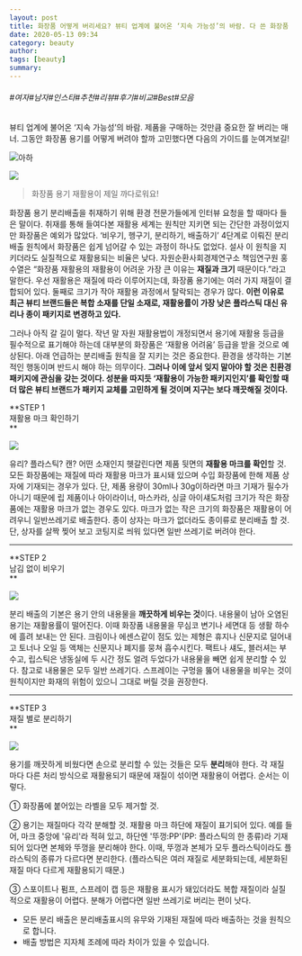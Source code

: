 ```yaml
---
layout: post
title: 화장품 어떻게 버리세요? 뷰티 업계에 불어온 ‘지속 가능성’의 바람. 다 쓴 화장품 용기, 그냥 버리면 절대 안돼!
date: 2020-05-13 09:34
category: beauty
author: 
tags: [beauty]
summary: 
---
```


###### #여자#남자#인스타#추천#리뷰#후기#비교#Best#모음

뷰티 업계에 불어온 ‘지속 가능성’의 바람. 제품을 구매하는 것만큼 중요한 잘 버리는 매너. 그동안 화장품 용기를 어떻게 버려야 할까 고민했다면 다음의 가이드를 눈여겨보길!

![아하](https://t1.daumcdn.net/liveboard/emoticon/kakaofriends/v1/niniz2/12.gif)

[![](https://img1.daumcdn.net/thumb/R720x0/?fname=https%3A%2F%2Ft1.daumcdn.net%2Fliveboard%2Fbazaarkorea%2F04212cae77b5483ba47d2b0cd5d56583.JPG)](https://www.harpersbazaar.co.kr/article/45369?utm_source=1boon&utm_medium=referral&utm_campaign=promo_sustainable)

> 화장품 용기 재활용이 제일 까다로워요!  

화장품 용기 분리배출을 취재하기 위해 환경 전문가들에게 인터뷰 요청을 할 때마다 들은 말이다. 취재를 통해 들여다본 재활용 세계는 원칙만 지키면 되는 간단한 과정이었지만 화장품은 예외가 많았다. ‘비우기, 헹구기, 분리하기, 배출하기’ 4단계로 이뤄진 분리배출 원칙에서 화장품은 쉽게 넘어갈 수 있는 과정이 하나도 없었다. 설사 이 원칙을 지키더라도 실질적으로 재활용되는 비율은 낮다. 자원순환사회경제연구소 책임연구원 홍수열은 “화장품 재활용의 재활용이 어려운 가장 큰 이유는  **재질과 크기**  때문이다.”라고 말한다. 우선 재활용은 재질에 따라 이루어지는데, 화장품 용기에는 여러 가지 재질이 결합되어 있다.  둘째로 크기가 작아 재활용 과정에서 탈락되는 경우가 많다.  **이런 이유로 최근 뷰티 브랜드들은 복합 소재를 단일 소재로, 재활용률이 가장 낮은 플라스틱 대신 유리나 종이 패키지로 변경하고 있다.**

  

그러나 아직 갈 길이 멀다. 작년 말 자원 재활용법이 개정되면서 용기에 재활용 등급을 필수적으로 표기해야 하는데 대부분의 화장품은 ‘재활용 어려움’ 등급을 받을 것으로 예상된다. 아래 언급하는 분리배출 원칙을 잘 지키는 것은 중요한다. 환경을 생각하는 기본적인 행동이며 반드시 해야 하는 의무이다.  **그러나 이에 앞서 잊지 말아야 할 것은 친환경 패키지에 관심을 갖는 것이다. 성분을 따지듯 ‘재활용이 가능한 패키지인지’를 확인할 때 더 많은 뷰티 브랜드가 패키지 교체를 고민하게 될 것이며 지구는 보다 깨끗해질 것이다.**

**STEP 1  
재활용 마크 확인하기  
**

[![](https://img1.daumcdn.net/thumb/R720x0/?fname=https%3A%2F%2Ft1.daumcdn.net%2Fliveboard%2Fbazaarkorea%2Fee086c1f9eb34db0b55e15c523296af1.jpg)](https://www.harpersbazaar.co.kr/article/45376?utm_source=1boon&utm_medium=referral&utm_campaign=promo_sustainable)

유리? 플라스틱? 캔? 어떤 소재인지 헷갈린다면 제품 뒷면의  **재활용 마크를 확인**할 것. 모든 화장품에는 재질에 따라 재활용 마크가 표시돼 있으며 수입 화장품에 한해 제품 상자에 기재되는 경우가 있다. 단, 제품 용량이 30ml나 30g이하라면 마크 기재가 필수가 아니기 때문에 립 제품이나 아이라이너, 마스카라, 싱글 아이섀도처럼 크기가 작은 화장품에는 재활용 마크가 없는 경우도 있다. 마크가 없는 작은 크기의 화장품은 재활용이 어려우니 일반쓰레기로 배출한다. 종이 상자는 마크가 없더라도 종이류로 분리배출 할 것. 단, 상자를 살짝 찢어 보고 코팅지로 씌워 있다면 일반 쓰레기로 버려야 한다.

----------

**STEP 2  
남김 없이 비우기  
**

[![](https://img1.daumcdn.net/thumb/R720x0/?fname=https%3A%2F%2Ft1.daumcdn.net%2Fliveboard%2Fbazaarkorea%2Fd3daa88b32dc4cd0bcaccc8c307bc999.jpg)](https://www.harpersbazaar.co.kr/article/45369?utm_source=1boon&utm_medium=referral&utm_campaign=promo_sustainable)

분리 배출의 기본은 용기 안의 내용물을  **깨끗하게 비우는 것**이다. 내용물이 남아 오염된 용기는 재활용률이 떨어진다. 이때 화장품 내용물을 무심코 변기나 세면대 등 생활 하수에 흘려 보내는 안 된다. 크림이나 에센스같이 점도 있는 제형은 휴지나 신문지로 덜어내고 토너나 오일 등 액체는 신문지나 폐지를 뭉쳐 흡수시킨다. 팩트나 섀도, 블러셔는 부수고, 립스틱은 냉동실에 두 시간 정도 얼려 두었다가 내용물을 빼면 쉽게 분리할 수 있다. 참고로 내용물은 모두 일반 쓰레기다. 스프레이는 구멍을 뚫어 내용물을 비우는 것이 원칙이지만 화재의 위험이 있으니 그대로 버릴 것을 권장한다.

----------

**STEP 3  
재질 별로 분리하기  
**

[![](https://img1.daumcdn.net/thumb/R720x0/?fname=https%3A%2F%2Ft1.daumcdn.net%2Fliveboard%2Fbazaarkorea%2F781f0f91630a485b825e27a430fbc48d.jpg)](https://www.harpersbazaar.co.kr/article/45369?utm_source=1boon&utm_medium=referral&utm_campaign=promo_sustainable)

용기를 깨끗하게 비웠다면 손으로 분리할 수 있는 것들은 모두  **분리**해야 한다. 각 재질 마다 다른 처리 방식으로 재활용되기 때문에 재질이 섞이면 재활용이 어렵다. 순서는 이렇다.

① 화장품에 붙어있는 라벨을 모두 제거할 것.

② 용기는 재질마다 각각 분해할 것. 재활용 마크 하단에 재질이 표기되어 있다. 예를 들어, 마크 중앙에 '유리'라 적혀 있고, 하단엔 '뚜껑:PP'(PP: 플라스틱의 한 종류)라 기재되어 있다면 본체와 뚜껑을 분리해야 한다. 이때, 뚜껑과 본체가 모두 플라스틱이라도 플라스틱의 종류가 다르다면 분리한다. (플라스틱은 여러 재질로 세분화되는데, 세분화된 재질 마다 다르게 재활용되기 때문.)

③ 스포이트나 펌프, 스프레이 캡 등은 재활용 표시가 돼있더라도 복합 재질이라 실질적으로 재활용이 어렵다. 분해가 어렵다면 일반 쓰레기로 버리는 편이 낫다.

* 모든 분리 배출은 분리배출표시의 유무와 기재된 재질에 따라 배출하는 것을 원칙으로 합니다.  
* 배출 방법은 지자체 조례에 따라 차이가 있을 수 있습니다.